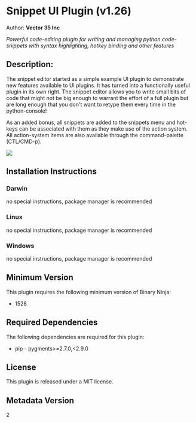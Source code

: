 # Snippet UI Plugin (v1.26)
Author: **Vector 35 Inc**

_Powerful code-editing plugin for writing and managing python code-snippets with syntax highlighting, hotkey binding and other features_

## Description:

The snippet editor started as a simple example UI plugin to demonstrate new features available to UI plugins. It has turned into a functionally useful plugin in its own right. The snippet editor allows you to write small bits of code that might not be big enough to warrant the effort of a full plugin but are long enough that you don't want to retype them every time in the python-console!

As an added bonus, all snippets are added to the snippets menu and hot-keys can be associated with them as they make use of the action system. All action-system items are also available through the command-palette (CTL/CMD-p).

![](https://github.com/Vector35/snippets/blob/master/media/snippets.gif?raw=true)


## Installation Instructions

### Darwin

no special instructions, package manager is recommended

### Linux

no special instructions, package manager is recommended

### Windows

no special instructions, package manager is recommended

## Minimum Version

This plugin requires the following minimum version of Binary Ninja:

* 1528



## Required Dependencies

The following dependencies are required for this plugin:

 * pip - pygments>=2.7.0,<2.9.0


## License

This plugin is released under a MIT license.
## Metadata Version

2
